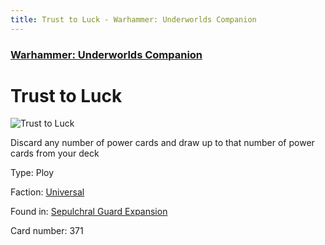 ```yaml
---
title: Trust to Luck - Warhammer: Underworlds Companion
---
```


### [Warhammer: Underworlds Companion](https://guidokessels.github.io/wh-underworlds)

  

# Trust to Luck

![Trust to Luck](https://warhammerunderworlds.com/wp-content/uploads/sites/6/2017/12/371_ENG-Trust-to-Luck.png)

Discard any number of power cards and draw up to that number of power cards from your deck

Type: Ploy

Faction: [Universal](https://guidokessels.github.io/wh-underworlds/factions/universal)

Found in: [Sepulchral Guard Expansion](https://guidokessels.github.io/wh-underworlds/locations/sepulchral-guard-expansion)

Card number: 371
